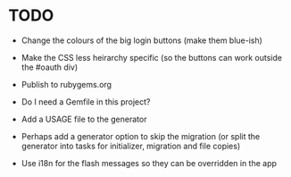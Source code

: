 # TODO

* Change the colours of the big login buttons (make them blue-ish)
* Make the CSS less heirarchy specific (so the buttons can work outside the #oauth div)
* Publish to rubygems.org

* Do I need a Gemfile in this project?
* Add a USAGE file to the generator
* Perhaps add a generator option to skip the migration (or split the generator into tasks for initializer, migration and file copies)
* Use i18n for the flash messages so they can be overridden in the app